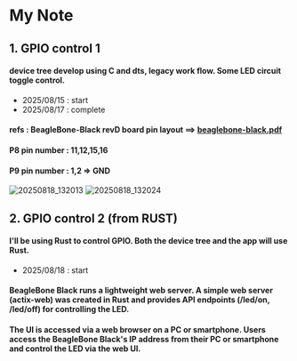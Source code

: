 # My Note
## 1. GPIO control 1
   #### device tree develop using C and dts, legacy work flow. Some LED circuit toggle control.
   * 2025/08/15 : start   
   * 2025/08/17 : complete
   
   #### refs : BeagleBone-Black revD board pin layout ==> [beaglebone-black.pdf](https://github.com/user-attachments/files/21827462/beaglebone-black.pdf)
       
   #### P8 pin number : 11,12,15,16   
   #### P9 pin number : 1,2 => GND
   

![20250818_132013](https://github.com/user-attachments/assets/18edf058-d9f0-482f-9d2f-9a91c4a87eba)
![20250818_132024](https://github.com/user-attachments/assets/2e2824c6-c735-4f48-91b3-83553e8bb40d)


   
## 2. GPIO control 2 (from RUST)
   #### I'll be using Rust to control GPIO. Both the device tree and the app will use Rust.
   * 2025/08/18 : start

   #### BeagleBone Black runs a lightweight web server. A simple web server (actix-web) was created in Rust and provides API endpoints (/led/on, /led/off) for controlling the LED.
   
   #### The UI is accessed via a web browser on a PC or smartphone. Users access the BeagleBone Black's IP address from their PC or smartphone and control the LED via the web UI.
